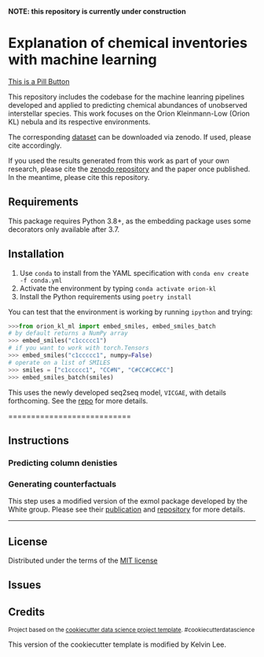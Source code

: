**NOTE: this repository is currently under construction**

Explanation of chemical inventories with machine learning
==============================
<a href="#" class="pill button">This is a Pill Button</a>

This repository includes the codebase for the machine leanring pipelines developed and applied to predicting chemical abundances of unobserved interstellar species. This work focuses on the Orion Kleinmann-Low (Orion KL) nebula and its respective environments. 

The corresponding [dataset](https://doi.org/10.5281/zenodo.7675609) can be downloaded via zenodo. If used, please cite accordingly. 

If you used the results generated from this work as part of your own research, please cite the [zenodo repository](https://doi.org/10.5281/zenodo.7675609) and the paper once published. In the meantime, please cite this repository. 

## Requirements
This package requires Python 3.8+, as the embedding package uses some decorators only available after 3.7.

## Installation

1. Use `conda` to install from the YAML specification with `conda env create -f conda.yml`
2. Activate the environment by typing `conda activate orion-kl`
3. Install the Python requirements using `poetry install`

You can test that the environment is working by running `ipython` and trying:

```python
>>>from orion_kl_ml import embed_smiles, embed_smiles_batch
# by default returns a NumPy array
>>> embed_smiles("c1ccccc1")
# if you want to work with torch.Tensors
>>> embed_smiles("c1ccccc1", numpy=False)
# operate on a list of SMILES
>>> smiles = ["c1ccccc1", "CC#N", "C#CC#CC#CC"]
>>> embed_smiles_batch(smiles)
```

This uses the newly developed seq2seq model, `VICGAE`, with details forthcoming. See the [repo](https://github.com/laserkelvin/astrochem_embedding)
for more details.

===========================

## Instructions


### Predicting column denisties


### Generating counterfactuals

This step uses a modified version of the exmol package developed by the White group. Please see their [publication](https://doi.org/10.1039/D1SC05259D ) and [repository](https://github.com/ur-whitelab/exmol) for more details. 



--------
## License
Distributed under the terms of the [MIT license](https://opensource.org/license/mit/)

## Issues

## Credits
<p><small>Project based on the <a target="_blank" href="https://drivendata.github.io/cookiecutter-data-science/">cookiecutter data science project template</a>. #cookiecutterdatascience</small></p>
This version of the cookiecutter template is modified by Kelvin Lee.
